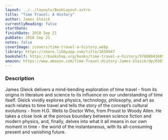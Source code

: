 ```yaml
---
layout: ../../layouts/BookLayout.astro
title: "Time Travel: A History"
author: James Gleick
currentlyReading: false
startDate: 
finishDate: 2018 Sep 21
pubDate: 2018 Sep 21
notes: false
coverImage: /covers/time-travel-a-history.webp
library: https://share.libbyapp.com/title/2650947
bookshelf: https://bookshop.org/books/time-travel-a-history/9780804168922
amazon: https://www.amazon.com/Time-Travel-History-James-Gleick/dp/0307908798
---
```


### Description
James Gleick delivers a mind-bending exploration of time travel - from its origins in literature and science to its influence on our understanding of time itself. Gleick vividly explores physics, technology, philosophy, and art as each relates to time travel and tells the story of the concept’s cultural evolutions - from H.G. Wells to Doctor Who, from Proust to Woody Allen. He takes a close look at the porous boundary between science fiction and modern physics, and, finally, delves into what it all means in our own moment in time - the world of the instantaneous, with its all-consuming present and vanishing future.

<!-- ### Notes & Highlights -->
